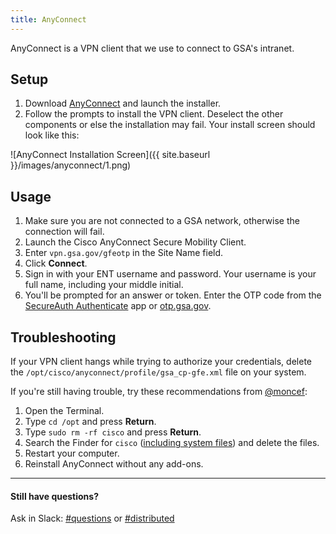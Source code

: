 ```yaml
---
title: AnyConnect
---
```


AnyConnect is a VPN client that we use to connect to GSA's intranet.

## Setup

1. Download [AnyConnect](https://drive.google.com/a/gsa.gov/file/d/0B0kAEM4mkbZ1XzMyQzdjYUdyUHM/edit) and launch the installer.
2. Follow the prompts to install the VPN client. Deselect the other components or else the installation may fail. Your install screen should look like this:

![AnyConnect Installation Screen]({{ site.baseurl }}/images/anyconnect/1.png)

## Usage

1. Make sure you are not connected to a GSA network, otherwise the connection will fail.
2. Launch the Cisco AnyConnect Secure Mobility Client.
3. Enter `vpn.gsa.gov/gfeotp` in the Site Name field.
4. Click **Connect**.
5. Sign in with your ENT username and password. Your username is your full name, including your middle initial.
6. You'll be prompted for an answer or token. Enter the OTP code from the [SecureAuth Authenticate](https://itunes.apple.com/us/app/secureauth-otp/id615536686?mt=8) app or [otp.gsa.gov](https://otp.gsa.gov).

## Troubleshooting

If your VPN client hangs while trying to authorize your credentials, delete the `/opt/cisco/anyconnect/profile/gsa_cp-gfe.xml` file on your system.

If you're still having trouble, try these recommendations from [@moncef](https://18f.slack.com/team/moncef):

1. Open the Terminal.
2. Type `cd /opt` and press **Return**.
3. Type `sudo rm -rf cisco` and press **Return**.
4. Search the Finder for `cisco` ([including system files](https://support.apple.com/en-us/HT202121)) and delete the files.
5. Restart your computer.
6. Reinstall AnyConnect without any add-ons.

---

#### Still have questions?

Ask in Slack: [#questions](https://18f.slack.com/messages/questions/) or [#distributed](https://18f.slack.com/messages/distributed/)
